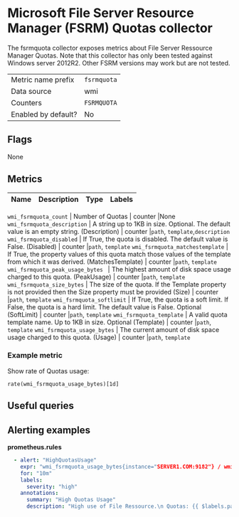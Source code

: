 # Microsoft File Server Resource Manager (FSRM) Quotas collector

The fsrmquota collector exposes metrics about File Server Ressource Manager Quotas. Note that this collector has only been tested against Windows server 2012R2.
Other FSRM versions may work but are not tested.

|||
-|-
Metric name prefix  | `fsrmquota`
Data source         | wmi
Counters            | `FSRMQUOTA`
Enabled by default? | No

## Flags

None

## Metrics

Name | Description | Type | Labels
-----|-------------|------|-------

`wmi_fsrmquota_count` | Number of Quotas | counter |None
`wmi_fsrmquota_description` | A string up to 1KB in size. Optional. The default value is an empty string. (Description) | counter |`path`, `template`,`description`
`wmi_fsrmquota_disabled` | If True, the quota is disabled. The default value is False. (Disabled) | counter |`path`, `template`
`wmi_fsrmquota_matchestemplate` | If True, the property values of this quota match those values of the template from which it was derived. (MatchesTemplate) | counter |`path`, `template`
`wmi_fsrmquota_peak_usage_bytes ` | The highest amount of disk space usage charged to this quota. (PeakUsage) | counter |`path`, `template`
`wmi_fsrmquota_size_bytes` | The size of the quota. If the Template property is not provided then the Size property must be provided (Size) | counter |`path`, `template`
`wmi_fsrmquota_softlimit` | If True, the quota is a soft limit. If False, the quota is a hard limit. The default value is False. Optional (SoftLimit) | counter |`path`, `template`
`wmi_fsrmquota_template` | A valid quota template name. Up to 1KB in size. Optional (Template) | counter |`path`, `template`
`wmi_fsrmquota_usage_bytes` | The current amount of disk space usage charged to this quota. (Usage) | counter |`path`, `template`


### Example metric
Show rate of Quotas usage:
```
rate(wmi_fsrmquota_usage_bytes)[1d]
```

## Useful queries

## Alerting examples
**prometheus.rules**
```yaml
  - alert: "HighQuotasUsage"
    expr: "wmi_fsrmquota_usage_bytes{instance="SERVER1.COM:9182"} / wmi_fsrmquota_size{instance="SERVER1.COM:9182"} >0.85"
    for: "10m"
    labels:
      severity: "high"
    annotations:
      summary: "High Quotas Usage"
      description: "High use of File Ressource.\n Quotas: {{ $labels.path }}\n Current use : {{ $value }}"
```
